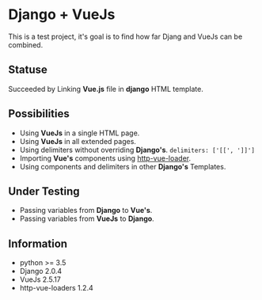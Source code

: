 # Django + VueJs
This is a test project, it's goal is to find how far Djang and VueJs can be combined.

## Statuse
Succeeded by Linking **Vue.js** file in **django** HTML template.

## Possibilities

+ Using **VueJs** in a single HTML page.
+ Using **VueJs** in all extended pages.
+ Using delimiters without overriding **Django's**. `delimiters: ['[[', ']]']`
+ Importing **Vue's** components using [http-vue-loader](https://www.npmjs.com/package/http-vue-loader).
+ Using components and delimiters in other **Django's** Templates.

## Under Testing

* Passing variables from **Django** to **Vue's**.
* Passing variables from **VueJs** to **Django**.

## Information

- python >= 3.5
- Django 2.0.4
- VueJs 2.5.17
- http-vue-loaders 1.2.4